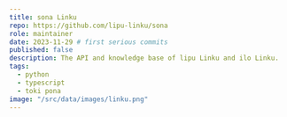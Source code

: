 ```yaml
---
title: sona Linku
repo: https://github.com/lipu-linku/sona
role: maintainer
date: 2023-11-29 # first serious commits
published: false
description: The API and knowledge base of lipu Linku and ilo Linku.
tags:
  - python
  - typescript
  - toki pona
image: "/src/data/images/linku.png"
---
```

